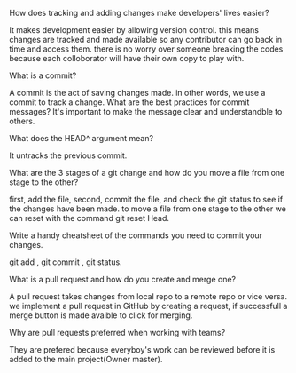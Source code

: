 How does tracking and adding changes make developers' lives easier?

It makes development easier by allowing version control. this means changes are tracked and made available so any contributor can go back in time and access them. there is no worry over someone breaking the codes because each colloborator will have their own copy to play with.

What is a commit?

A commit is the act of saving changes made. in other words, we use a commit to track a change.
What are the best practices for commit messages?
It's important to make the message clear and understandble to others. 

What does the HEAD^ argument mean?

It untracks the previous commit. 

What are the 3 stages of a git change and how do you 
move a file from one stage to the other?

first, add the file, second, commit the file, and check the git status to see if the changes have been made. to move a file from one stage to the other we can reset with the command git reset Head.

Write a handy cheatsheet of the commands you need to commit your changes.

git add , git commit , git status.

What is a pull request and how do you create and merge one?

A pull request takes changes from local repo to a remote repo or vice versa. we implement a pull request in GitHub by creating a request, if successfull a merge button is made avaible to click for merging.

Why are pull requests preferred when working with teams?

They are prefered because everyboy's work can be reviewed before it is added to the main project(Owner master).
